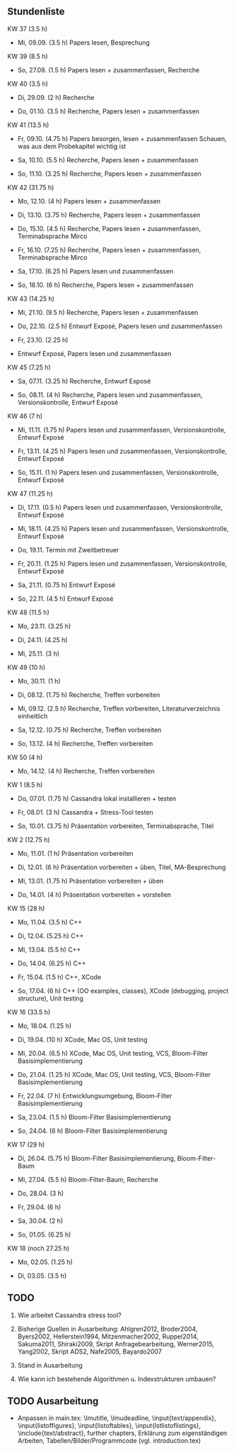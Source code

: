 ## Stundenliste


KW 37 (3.5 h)
* Mi, 09.09. (3.5 h)
Papers lesen, Besprechung


KW 39 (8.5 h)
* So, 27.09. (1.5 h)
Papers lesen + zusammenfassen, Recherche

KW 40 (3.5 h)
* Di, 29.09. (2 h)
Recherche

* Do, 01.10. (3.5 h)
Recherche, Papers lesen + zusammenfassen


KW 41 (13.5 h)
* Fr, 09.10. (4.75 h)
Papers besorgen, lesen + zusammenfassen
Schauen, was aus dem Probekapitel wichtig ist

* Sa, 10.10. (5.5 h)
Recherche, Papers lesen + zusammenfassen 

* So, 11.10. (3.25 h)
Recherche, Papers lesen + zusammenfassen 


KW 42 (31.75 h)
* Mo, 12.10. (4 h)
Papers lesen + zusammenfassen 

* Di, 13.10. (3.75 h)
Recherche, Papers lesen + zusammenfassen

* Do, 15.10. (4.5 h)
Recherche, Papers lesen + zusammenfassen, Terminabsprache Mirco

* Fr, 16.10. (7.25 h)
Recherche, Papers lesen + zusammenfassen, Terminabsprache Mirco

* Sa, 17.10. (6.25 h)
Papers lesen und zusammenfassen 

* So, 18.10. (6 h)
Recherche, Papers lesen + zusammenfassen


KW 43 (14.25 h)
* Mi, 21.10. (9.5 h)
Recherche, Papers lesen + zusammenfassen

* Do, 22.10. (2.5 h)
Entwurf Exposé, Papers lesen und zusammenfassen

* Fr, 23.10. (2.25 h)
- Entwurf Exposé, Papers lesen und zusammenfassen


KW 45 (7.25 h)
* Sa, 07.11. (3.25 h)
Recherche, Entwurf Exposé

* So, 08.11. (4 h)
Recherche, Papers lesen und zusammenfassen, Versionskontrolle, Entwurf Exposé


KW 46 (7 h)
* Mi, 11.11. (1.75 h)
Papers lesen und zusammenfassen, Versionskontrolle, Entwurf Exposé

* Fr, 13.11. (4.25 h)
Papers lesen und zusammenfassen, Versionskontrolle, Entwurf Exposé

* So, 15.11. (1 h)
Papers lesen und zusammenfassen, Versionskontrolle, Entwurf Exposé


KW 47 (11.25 h)
* Di, 17.11. (0.5 h)
Papers lesen und zusammenfassen, Versionskontrolle, Entwurf Exposé

* Mi, 18.11. (4.25 h)
Papers lesen und zusammenfassen, Versionskontrolle, Entwurf Exposé

* Do, 19.11. 
Termin mit Zweitbetreuer

* Fr, 20.11. (1.25 h)
Papers lesen und zusammenfassen, Versionskontrolle, Entwurf Exposé 

* Sa, 21.11. (0.75 h)
Entwurf Exposé 

* So, 22.11. (4.5 h)
Entwurf Exposé


KW 48 (11.5 h)
* Mo, 23.11. (3.25 h)

* Di, 24.11. (4.25 h)

* Mi, 25.11. (3 h)


KW 49 (10 h)
* Mo, 30.11. (1 h)

* Di, 08.12. (1.75 h)
Recherche, Treffen vorbereiten

* Mi, 09.12. (2.5 h)
Recherche, Treffen vorbereiten, Literaturverzeichnis einheitlich

* Sa, 12.12. (0.75 h)
Recherche, Treffen vorbereiten 

* So, 13.12. (4 h)
Recherche, Treffen vorbereiten


KW 50 (4 h)
* Mo, 14.12. (4 h)
Recherche, Treffen vorbereiten


KW 1 (8.5 h)
* Do, 07.01. (1.75 h)
Cassandra lokal installieren + testen

* Fr, 08.01. (3 h)
Cassandra + Stress-Tool testen

* So, 10.01. (3.75 h)
Präsentation vorbereiten, Terminabsprache, Titel 


KW 2 (12.75 h)
* Mo, 11.01. (1 h)
Präsentation vorbereiten

* Di, 12.01. (6 h)
Präsentation vorbereiten + üben, Titel, MA-Besprechung

* Mi, 13.01. (1.75 h)
Präsentation vorbereiten + üben

* Do, 14.01. (4 h)
Präsentation vorbereiten + vorstellen 


KW 15 (28 h)
* Mo, 11.04. (3.5 h)
C++

* Di, 12.04. (5.25 h)
C++

* Mi, 13.04. (5.5 h)
C++

* Do, 14.04. (6.25 h)
C++

* Fr, 15.04. (1.5 h)
C++, XCode

* So, 17.04. (6 h)
C++ (OO examples, classes), XCode (debugging, project structure), Unit testing 


KW 16 (33.5 h)
* Mo, 18.04. (1.25 h)

* Di, 19.04. (10 h)
XCode, Mac OS, Unit testing

* Mi, 20.04. (6.5 h)
XCode, Mac OS, Unit testing, VCS, Bloom-Filter Basisimplementierung 

* Do, 21.04. (1.25 h)
XCode, Mac OS, Unit testing, VCS, Bloom-Filter Basisimplementierung 

* Fr, 22.04. (7 h)
Entwicklungsumgebung, Bloom-Filter Basisimplementierung 

* Sa, 23.04. (1.5 h)
Bloom-Filter Basisimplementierung

* So, 24.04. (6 h)
Bloom-Filter Basisimplementierung


KW 17 (29 h) 
* Di, 26.04. (5.75 h)
Bloom-Filter Basisimplementierung, Bloom-Filter-Baum

* Mi, 27.04. (5.5 h)
Bloom-Filter-Baum, Recherche

* Do, 28.04. (3 h)

* Fr, 29.04. (6 h)

* Sa, 30.04. (2 h)

* So, 01.05. (6.25 h)


KW 18 (noch 27.25 h)
* Mo, 02.05. (1.25 h)

* Di, 03.05. (3.5 h)


## TODO

1. Wie arbeitet Cassandra stress tool? 

2. Bisherige Quellen in Ausarbeitung: Ahlgren2012, Broder2004, Byers2002, Hellerstein1994, Mitzenmacher2002, Ruppel2014, Sakuma2011, Shiraki2009, Skript Anfragebearbeitung, Werner2015, Yang2002, Skript ADS2, Nafe2005, Bayardo2007

3. Stand in Ausarbeitung 

4. Wie kann ich bestehende Algorithmen u. Indexstrukturen umbauen?


## TODO Ausarbeitung 

- Anpassen in main.tex: \lmutitle, \lmudeadline, \input{text/appendix}, \input{listoffigures}, \input{listoftables}, \input{lstlistoflistings}, \include{text/abstract}, further chapters, Erklärung zum eigenständigen Arbeiten, Tabellen/Bilder/Programmcode (vgl. introduction.tex)
